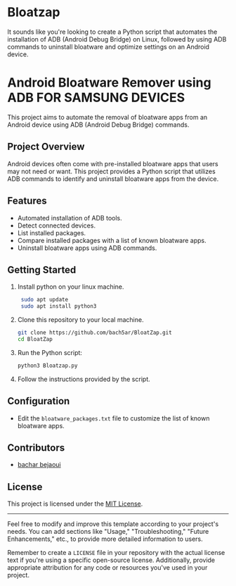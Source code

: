 # Bloatzap
It sounds like you're looking to create a Python script that automates the installation of ADB (Android Debug Bridge) on Linux, followed by using ADB commands to uninstall bloatware and optimize settings on an Android device. 
# Android Bloatware Remover using ADB FOR SAMSUNG DEVICES

This project aims to automate the removal of bloatware apps from an Android device using ADB (Android Debug Bridge) commands.

## Project Overview

Android devices often come with pre-installed bloatware apps that users may not need or want. This project provides a Python script that utilizes ADB commands to identify and uninstall bloatware apps from the device.

## Features

- Automated installation of ADB tools.
- Detect connected devices.
- List installed packages.
- Compare installed packages with a list of known bloatware apps.
- Uninstall bloatware apps using ADB commands.

## Getting Started

1. Install python on your linux machine.
   ```bash
    sudo apt update
    sudo apt install python3
    ```
2. Clone this repository to your local machine.
    ```bash
   git clone https://github.com/bach5ar/BloatZap.git
   cd BloatZap
   ```

4. Run the Python script:

    ```bash
   python3 Bloatzap.py
    ```

5. Follow the instructions provided by the script.

## Configuration

- Edit the `bloatware_packages.txt` file to customize the list of known bloatware apps.

## Contributors

- [bachar bejaoui](https://github.com/bach5ar)

## License

This project is licensed under the [MIT License](LICENSE).

---

Feel free to modify and improve this template according to your project's needs. You can add sections like "Usage," "Troubleshooting," "Future Enhancements," etc., to provide more detailed information to users.

Remember to create a `LICENSE` file in your repository with the actual license text if you're using a specific open-source license. Additionally, provide appropriate attribution for any code or resources you've used in your project.
